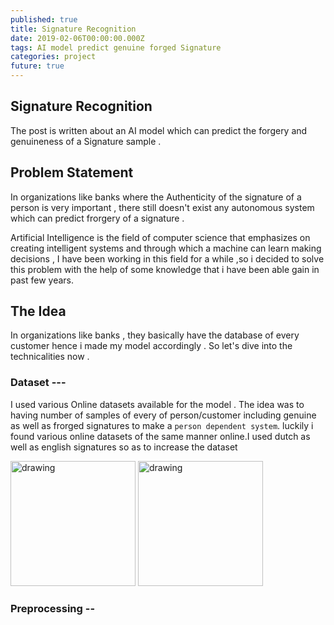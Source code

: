 ```yaml
---
published: true
title: Signature Recognition
date: 2019-02-06T00:00:00.000Z
tags: AI model predict genuine forged Signature
categories: project
future: true
---
```

## Signature Recognition
The post is written about an AI model which can predict the forgery and  genuineness of a Signature sample . <br>

## Problem Statement
In organizations like banks where the Authenticity of the signature of a person is very important , there still doesn't exist any autonomous system which can predict frorgery of a signature .

Artificial Intelligence is the field of computer science that emphasizes on creating intelligent systems and through which
a machine can learn making decisions , I have been working in this field for a while ,so i decided to solve this problem with the help of some knowledge that i have been able gain in past few years.

## The Idea



In organizations like banks , they basically have the database of every customer hence i made my model accordingly .
So let's dive into the technicalities now .
### Dataset ---
I used various Online datasets available for the model . The idea was to having number of samples of every of person/customer including genuine as well as frorged signatures to make a `person dependent system`.
luckily i found various online datasets of the same manner online.I used dutch as well as english signatures so as to increase the dataset

<img src="https://i.imgur.com/OUDPlgG.png" alt="drawing" width="200"/>
<img src="https://i.imgur.com/S6c5Uei.png" alt="drawing" width="200"/>

### Preprocessing --
